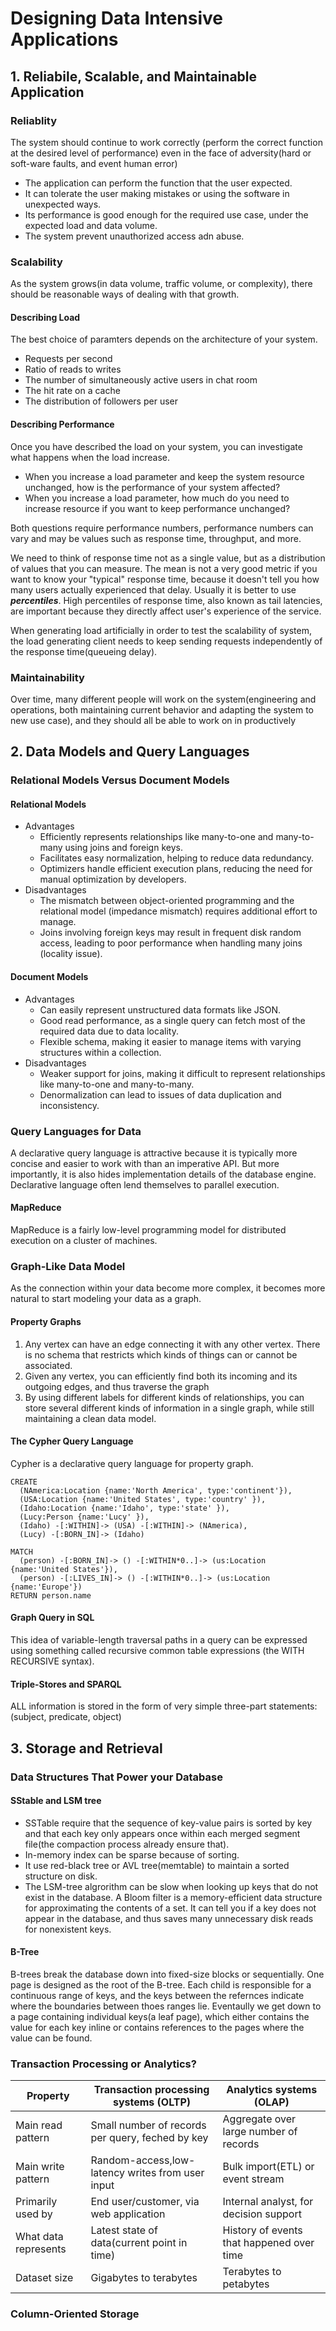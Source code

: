 # Designing Data Intensive Applications

## 1. Reliabile, Scalable, and Maintainable Application

### Reliablity

The system should continue to work correctly (perform the correct function at the desired level of performance) even in the face of adversity(hard or soft-ware faults, and event human error)

- The application can perform the function that the user expected.
- It can tolerate the user making mistakes or using the software in unexpected ways.
- Its performance is good enough for the required use case, under the expected load and data volume.
- The system prevent unauthorized access adn abuse.

### Scalability

As the system grows(in data volume, traffic volume, or complexity), there should be reasonable ways of dealing with that growth.

#### Describing Load

The best choice of paramters depends on the architecture of your system.

- Requests per second
- Ratio of reads to writes
- The number of simultaneously active users in chat room
- The hit rate on a cache
- The distribution of followers per user

#### Describing Performance

Once you have described the load on your system, you can investigate what happens when the load increase.

- When you increase a load parameter and keep the system resource unchanged, how is the performance of your system affected?
- When you increase a load parameter, how much do you need to increase resource if you want to keep performance unchanged?

Both questions require performance numbers, performance numbers can vary and may be values such as response time, throughput, and more.

We need to think of response time not as a single value, but as a distribution of values that you can measure.
The  mean is not a very good metric if you want to know your "typical" response time, because it doesn't tell you how many users actually experienced that delay.
Usually it is better to use ***percentiles***.
High percentiles of response time, also known as tail latencies, are important because they directly affect user's experience of the service.

When generating load artificially in order to test the scalability of system, the load generating client needs to keep sending requests independently of the response time(queueing delay).

### Maintainability

Over time, many different people will work on the system(engineering and operations, both maintaining current behavior and adapting the system to new use case),
and they should all be able to work on in productively

## 2. Data Models and Query Languages

### Relational Models Versus Document Models

#### Relational Models

- Advantages
  - Efficiently represents relationships like many-to-one and many-to-many using joins and foreign keys.
  - Facilitates easy normalization, helping to reduce data redundancy.
  - Optimizers handle efficient execution plans, reducing the need for manual optimization by developers.
- Disadvantages
  - The mismatch between object-oriented programming and the relational model (impedance mismatch) requires additional effort to manage.
  - Joins involving foreign keys may result in frequent disk random access, leading to poor performance when handling many joins (locality issue).

#### Document Models

- Advantages
  - Can easily represent unstructured data formats like JSON.
  - Good read performance, as a single query can fetch most of the required data due to data locality.
  - Flexible schema, making it easier to manage items with varying structures within a collection.
- Disadvantages
  - Weaker support for joins, making it difficult to represent relationships like many-to-one and many-to-many.
  - Denormalization can lead to issues of data duplication and inconsistency.

### Query Languages for Data

A declarative query language is attractive because it is typically more concise and easier to work with than an imperative API.
But more importantly, it is also hides implementation details of the database engine.
Declarative language often lend themselves to parallel execution.

#### MapReduce

MapReduce is a fairly low-level programming model for distributed execution on a cluster of machines.

### Graph-Like Data Model

As the connection within your data become more complex, it becomes more natural to start modeling your data as a graph.

#### Property Graphs

1. Any vertex can have an edge connecting it with any other vertex. There is no schema that restricts which kinds of things can or cannot be associated.
2. Given any vertex, you can efficiently find both its incoming and its outgoing edges, and thus traverse the graph
3. By using different labels for different kinds of relationships, you can store several different kinds of information in a single graph, while still maintaining a clean data model.

#### The Cypher Query Language

Cypher is a declarative query language for property graph.

```CYPHER
CREATE
  (NAmerica:Location {name:'North America', type:'continent'}),
  (USA:Location {name:'United States', type:'country' }),
  (Idaho:Location {name:'Idaho', type:'state' }),
  (Lucy:Person {name:'Lucy' }),
  (Idaho) -[:WITHIN]-> (USA) -[:WITHIN]-> (NAmerica),
  (Lucy) -[:BORN_IN]-> (Idaho)
```

```CYPHER
MATCH
  (person) -[:BORN_IN]-> () -[:WITHIN*0..]-> (us:Location {name:'United States'}),
  (person) -[:LIVES_IN]-> () -[:WITHIN*0..]-> (us:Location {name:'Europe'})
RETURN person.name
```

#### Graph Query in SQL

This idea of variable-length traversal paths in a query can be expressed using something called recursive common table expressions (the WITH RECURSIVE syntax).

#### Triple-Stores and SPARQL

ALL information is stored in the form of very simple three-part statements: (subject, predicate, object)

## 3. Storage and Retrieval

### Data Structures That Power your Database

#### SStable and LSM tree

- SSTable require that the sequence of key-value pairs is sorted by key and that each key only appears once within each merged segment file(the compaction process already ensure that).
- In-memory index can be sparse because of sorting.
- It use red-black tree or AVL tree(memtable) to maintain a sorted structure on disk.
- The LSM-tree algrorithm can be slow when looking up keys that do not exist in the database. A Bloom filter is a memory-efficient data structure for approximating the contents of a set. It can tell you if a key does not appear in the database, and thus saves many unnecessary disk reads for nonexistent keys.

#### B-Tree

B-trees break the database down into fixed-size blocks or sequentially.
One page is designed as the root of the B-tree.
Each child is responsible for a continuous range of keys, and the keys between the refernces indicate where the boundaries between thoes ranges lie.
Eventaully we get down to a page containing individual keys(a leaf page), which either contains the value for each key inline or contains references to the pages where the value can be found.

### Transaction Processing or Analytics?

| Property | Transaction processing systems (OLTP) | Analytics systems (OLAP) |
|---|---|---|
| Main read pattern | Small number of records per query, feched by key | Aggregate over large number of records |
| Main write pattern | Random-access,low-latency writes from user input | Bulk import(ETL) or event stream |
| Primarily used by | End user/customer, via web application | Internal analyst, for decision support |
| What data represents | Latest state of data(current point in time) | History of events that happened over time |
| Dataset size | Gigabytes to terabytes | Terabytes to petabytes |

### Column-Oriented Storage
